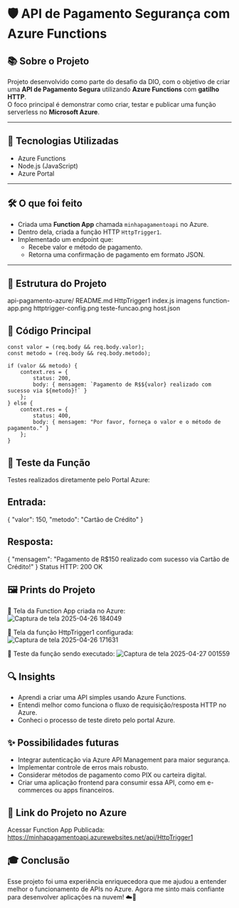 # 🛡️ API de Pagamento Segurança com Azure Functions

## 📚 Sobre o Projeto

Projeto desenvolvido como parte do desafio da DIO, com o objetivo de criar uma **API de Pagamento Segura** utilizando **Azure Functions** com **gatilho HTTP**.  
O foco principal é demonstrar como criar, testar e publicar uma função serverless no **Microsoft Azure**.

---

## 🚀 Tecnologias Utilizadas

- Azure Functions
- Node.js (JavaScript)
- Azure Portal

---

## 🛠️ O que foi feito

- Criada uma **Function App** chamada `minhapagamentoapi` no Azure.
- Dentro dela, criada a função HTTP `HttpTrigger1`.
- Implementado um endpoint que:
  - Recebe valor e método de pagamento.
  - Retorna uma confirmação de pagamento em formato JSON.

---

## 📂 Estrutura do Projeto


api-pagamento-azure/
README.md
HttpTrigger1
index.js
imagens
function-app.png
httptrigger-config.png
teste-funcao.png
host.json

## 📄 Código Principal 

    const valor = (req.body && req.body.valor);
    const metodo = (req.body && req.body.metodo);

    if (valor && metodo) {
        context.res = {
            status: 200,
            body: { mensagem: `Pagamento de R$${valor} realizado com sucesso via ${metodo}!` }
        };
    } else {
        context.res = {
            status: 400,
            body: { mensagem: "Por favor, forneça o valor e o método de pagamento." }
        };
    }



## 🧪 Teste da Função
Testes realizados diretamente pelo Portal Azure:


## Entrada:
{
  "valor": 150,
  "metodo": "Cartão de Crédito"
}

## Resposta:

{
  "mensagem": "Pagamento de R$150 realizado com sucesso via Cartão de Crédito!"
}
Status HTTP: 200 OK


## 🖼️ Prints do Projeto

📸 Tela da Function App criada no Azure:
![Captura de tela 2025-04-26 184049](https://github.com/user-attachments/assets/c5dd5d12-1b83-4b7b-8bc3-fa4aa835140e)


📸 Tela da função HttpTrigger1 configurada:
![Captura de tela 2025-04-26 171631](https://github.com/user-attachments/assets/756ff0b2-2053-4688-837a-eeff4474302d)

📸 Teste da função sendo executado:
![Captura de tela 2025-04-27 001559](https://github.com/user-attachments/assets/167dd5ee-4c53-42e2-b787-ec0e0cce0c06)


## 🔍 Insights
- Aprendi a criar uma API simples usando Azure Functions.
- Entendi melhor como funciona o fluxo de requisição/resposta HTTP no Azure.
- Conheci o processo de teste direto pelo portal Azure.

## ✨ Possibilidades futuras
- Integrar autenticação via Azure API Management para maior segurança.
- Implementar controle de erros mais robusto.
- Considerar métodos de pagamento como PIX ou carteira digital.
- Criar uma aplicação frontend para consumir essa API, como em e-commerces ou apps financeiros.

## 🔗 Link do Projeto no Azure
Acessar Function App Publicada: https://minhapagamentoapi.azurewebsites.net/api/HttpTrigger1


## 🎓 Conclusão
Esse projeto foi uma experiência enriquecedora que me ajudou a entender melhor o funcionamento de APIs no Azure. Agora me sinto mais confiante para desenvolver aplicações na nuvem! ☁️🚀




